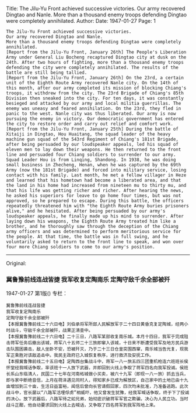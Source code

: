 Title: The Jilu-Yu Front achieved successive victories. Our army recovered Dingtao and Nanle. More than a thousand enemy troops defending Dingtao were completely annihilated.
Author:
Date: 1947-01-27
Page: 1

    The Jilu-Yu Front achieved successive victories.
    Our army recovered Dingtao and Nanle.
    More than a thousand enemy troops defending Dingtao were completely annihilated.
    [Report from the Jilu-Yu Front, January 26th] The People's Liberation Army under General Liu Bocheng recaptured Dingtao city at dusk on the 24th. After two hours of fighting, more than a thousand enemy troops defending the city were completely annihilated. The results of the battle are still being tallied.
    [Report from the Jilu-Yu Front, January 26th] On the 23rd, a certain unit of the Eighth Route Army recovered Nanle city. On the 14th of this month, after our army completed its mission of blocking Chiang's troops, it withdrew from the city. The 23rd Brigade of Chiang's 85th Division then sneaked into the city. For ten days, it was constantly besieged and attacked by our army and local militia guerrillas. The enemy was uneasy and feared annihilation. On the 23rd, they fled in panic to the west. Nanle city was thus liberated. Our army is now pursuing the enemy in victory. Our democratic government has entered the city to restore order and carry out relief and comfort work.
    [Report from the Jilu-Yu Front, January 25th] During the battle of Xitaiji in Dingtao, Hou Huaitang, the squad leader of the heavy machine gun squad of the 543rd Regiment of Chiang's 181st Brigade, after being persuaded by our loudspeaker appeals, led his squad of eleven men to lay down their weapons. He then returned to the front line and persuaded four Chiang soldiers to surrender to our army. Squad Leader Hou is from Linqing, Shandong. In 1938, he was doing small business in Zhecheng, Henan, when he was captured by the 69th Army (now the 181st Brigade) and forced into military service, losing contact with his family. Last month, he met a fellow villager in Heze and learned that his hometown had become a liberated area, and that the land in his home had increased from nineteen mu to thirty mu, and that his life was getting richer and richer. After hearing the news, he asked his superiors for leave to go home four times, but was not approved, so he prepared to escape. During this battle, the officers repeatedly threatened him with "the Eighth Route Army buries prisoners alive," and he hesitated. After being persuaded by our army's loudspeaker appeals, he finally made up his mind to surrender. After laying down his weapons, the Eighth Route Army treated him like a brother, and he thoroughly saw through the deception of the Chiang army officers and was determined to perform meritorious service for the people. At that time, the battle was in full swing, and he voluntarily asked to return to the front line to speak, and won over four more Chiang soldiers to come to our army's position.



<hr /> 

Original: 


### 冀鲁豫前线连战皆捷  我军收复定陶南乐  定陶守敌千余全部被歼

1947-01-27
第1版()
专栏：

    冀鲁豫前线连战皆捷
    我军收复定陶南乐
    定陶守敌千余全部被歼
    【本报冀鲁豫前线二十六日电】刘伯承将军所部人民解放军于二十四日黄昏克复定陶城，经两小时战斗，守敌千余全部被歼，战果正清查中。
    【本报冀鲁豫前线二十六日电】二十三日，八路军某部收复南乐城。本月十四日，我军于完成阻击蒋军任务后撤出该城，蒋军八十五师二十三旅即窜入该城，十日来不断遭受我军及地方民兵游击队围困袭击，敌人坐卧不安，恐被歼灭，乃于二十三日仓皇突围西窜，南乐城当告光复，现我军正乘胜对该敌追击中。我民主政府已入城恢复秩序，进行救济及安抚工作。
    【本报冀鲁豫前线二十五日电】定陶西台集战斗中，蒋军一八一旅五四三团重机枪连六班班长侯怀堂经我喊话争取，率该班十一人放下武器，并即回到火线上争取了蒋军四名向我军投诚。侯班长系山东临清人，民国二十七年在河南柘城做小买卖，被六十九军（即现一八一旅）抓去当兵，即与家中断绝音信，上月在荷泽遇见同村人，得知家乡已成为解放区，自己家中的土地已由十九亩增加到三十亩，生活日益富裕，闻信后曾向长官请假回家，四次均未批准，乃准备逃跑。此次战斗中，官长屡以“八路军活埋俘虏”相威吓，他又曾发生犹豫，经我军喊话争取，终于下了投诚的决心。放下武器后，八路军待之如兄弟，始彻底识破蒋军军官之欺骗，决心为人民立功。当时战斗正酣，他自动要求回到火线上去喊话，又争取了四名蒋军到我军阵地上来。
